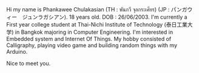 Hi my name is Phankawee Chulakasian (TH : พันกวี จุลกระเศียร) (JP : パンガウィー　ジュンラガシアン).
18 years old. DOB : 26/06/2003.
I'm currently a First year college student at Thai-Nichi Institute of Technology (泰日工業大学) in Bangkok majoring in Computer Engineering.
I'm interested in Embedded system and Internet Of Things.
My hobby consisted of Calligraphy, playing video game and building random things with my Arduino.

Nice to meet you.
